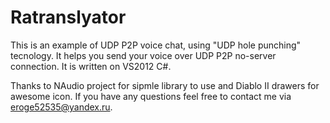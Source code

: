 # Ratranslyator
This is an example of UDP P2P voice chat, using "UDP hole punching" tecnology.
It helps you send your voice over UDP P2P no-server connection.
It is written on VS2012 C#.

Thanks to NAudio project for sipmle library to use and Diablo II drawers for awesome icon.
If you have any questions feel free to contact me via eroge52535@yandex.ru.
